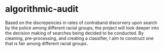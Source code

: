 # algorithmic-audit
Based on the discrepencies in rates of contraband discorvery upon search by the police among different racial groups, the project will look deeper into the decision making of searches being decided to be conducted.
By cleaning, pre-processing, and creating a classifier, I aim to construct one that is fair among different racial groups.
